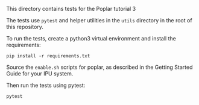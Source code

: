 This directory contains tests for the Poplar tutorial 3

The tests use `pytest` and helper utilities in the `utils` directory
in the root of this repository.

To run the tests, create a python3 virtual environment and install the
requirements:

    pip install -r requirements.txt

Source the `enable.sh` scripts for poplar, as described in the
Getting Started Guide for your IPU system.

Then run the tests using pytest:

    pytest
